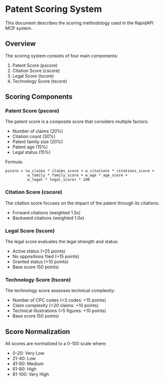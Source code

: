 # Patent Scoring System

This document describes the scoring methodology used in the RapidAPI MCP system.

## Overview

The scoring system consists of four main components:

1. Patent Score (pscore)
2. Citation Score (cscore)
3. Legal Score (lscore)
4. Technology Score (tscore)

## Scoring Components

### Patent Score (pscore)

The patent score is a composite score that considers multiple factors:

- Number of claims (20%)
- Citation count (30%)
- Patent family size (20%)
- Patent age (15%)
- Legal status (15%)

Formula:
```
pscore = (w_claims * claims_score + w_citations * citations_score + 
          w_family * family_score + w_age * age_score + 
          w_legal * legal_score) * 100
```

### Citation Score (cscore)

The citation score focuses on the impact of the patent through its citations:

- Forward citations (weighted 1.5x)
- Backward citations (weighted 1.0x)

### Legal Score (lscore)

The legal score evaluates the legal strength and status:

- Active status (+25 points)
- No oppositions filed (+15 points)
- Granted status (+10 points)
- Base score (50 points)

### Technology Score (tscore)

The technology score assesses technical complexity:

- Number of CPC codes (>3 codes: +15 points)
- Claim complexity (>20 claims: +10 points)
- Technical illustrations (>5 figures: +10 points)
- Base score (50 points)

## Score Normalization

All scores are normalized to a 0-100 scale where:
- 0-20: Very Low
- 21-40: Low
- 41-60: Medium
- 61-80: High
- 81-100: Very High